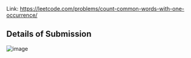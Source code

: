 Link: https://leetcode.com/problems/count-common-words-with-one-occurrence/
## Details of Submission
![image](https://github.com/mgalang229/LeetCode-Count-Common-Words-With-One-Occurrence/assets/51401355/8f6a1341-3a53-4b78-bde5-2a226a61fd16)
